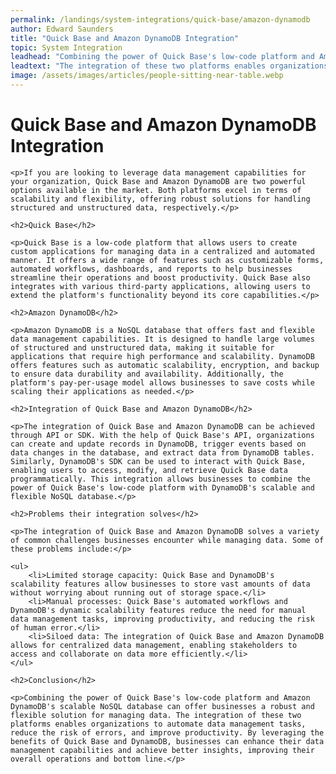 ```yaml
---
permalink: /landings/system-integrations/quick-base/amazon-dynamodb
author: Edward Saunders
title: "Quick Base and Amazon DynamoDB Integration"
topic: System Integration
leadhead: "Combining the power of Quick Base's low-code platform and Amazon DynamoDB's scalable NoSQL database can offer businesses a robust and flexible solution for managing data"
leadtext: "The integration of these two platforms enables organizations to automate data management tasks, reduce the risk of errors, and improve productivity. By leveraging the benefits of Quick Base and DynamoDB, businesses can enhance their data management capabilities and achieve better insights, improving their overall operations and bottom line."
image: /assets/images/articles/people-sitting-near-table.webp
---
```

<div class="arttext">
	<h1>Quick Base and Amazon DynamoDB Integration</h1>

	<p>If you are looking to leverage data management capabilities for your organization, Quick Base and Amazon DynamoDB are two powerful options available in the market. Both platforms excel in terms of scalability and flexibility, offering robust solutions for handling structured and unstructured data, respectively.</p>

	<h2>Quick Base</h2>

	<p>Quick Base is a low-code platform that allows users to create custom applications for managing data in a centralized and automated manner. It offers a wide range of features such as customizable forms, automated workflows, dashboards, and reports to help businesses streamline their operations and boost productivity. Quick Base also integrates with various third-party applications, allowing users to extend the platform's functionality beyond its core capabilities.</p>

	<h2>Amazon DynamoDB</h2>

	<p>Amazon DynamoDB is a NoSQL database that offers fast and flexible data management capabilities. It is designed to handle large volumes of structured and unstructured data, making it suitable for applications that require high performance and scalability. DynamoDB offers features such as automatic scalability, encryption, and backup to ensure data durability and availability. Additionally, the platform's pay-per-usage model allows businesses to save costs while scaling their applications as needed.</p>

	<h2>Integration of Quick Base and Amazon DynamoDB</h2>

	<p>The integration of Quick Base and Amazon DynamoDB can be achieved through API or SDK. With the help of Quick Base's API, organizations can create and update records in DynamoDB, trigger events based on data changes in the database, and extract data from DynamoDB tables. Similarly, DynamoDB's SDK can be used to interact with Quick Base, enabling users to access, modify, and retrieve Quick Base data programmatically. This integration allows businesses to combine the power of Quick Base's low-code platform with DynamoDB's scalable and flexible NoSQL database.</p>

	<h2>Problems their integration solves</h2>

	<p>The integration of Quick Base and Amazon DynamoDB solves a variety of common challenges businesses encounter while managing data. Some of these problems include:</p>

	<ul>
		<li>Limited storage capacity: Quick Base and DynamoDB's scalability features allow businesses to store vast amounts of data without worrying about running out of storage space.</li>
		<li>Manual processes: Quick Base's automated workflows and DynamoDB's dynamic scalability features reduce the need for manual data management tasks, improving productivity, and reducing the risk of human error.</li>
		<li>Siloed data: The integration of Quick Base and Amazon DynamoDB allows for centralized data management, enabling stakeholders to access and collaborate on data more efficiently.</li>
	</ul>

	<h2>Conclusion</h2>

	<p>Combining the power of Quick Base's low-code platform and Amazon DynamoDB's scalable NoSQL database can offer businesses a robust and flexible solution for managing data. The integration of these two platforms enables organizations to automate data management tasks, reduce the risk of errors, and improve productivity. By leveraging the benefits of Quick Base and DynamoDB, businesses can enhance their data management capabilities and achieve better insights, improving their overall operations and bottom line.</p>

</div>